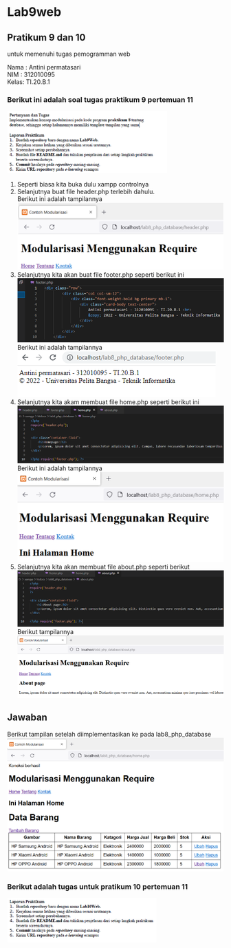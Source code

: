 # Lab9web
## Pratikum 9 dan 10
untuk memenuhi tugas pemogramman web

Nama : Antini permatasari<br>
NIM  : 312010095<br>
Kelas: TI.20.B.1<br>

### Berikut ini adalah soal tugas praktikum 9 pertemuan 11<br>
![Gambar](Gambar_pratikum9dan10/Gambar1.png)<br>

1. Seperti biasa kita buka dulu xampp controlnya<br>
2. Selanjutnya buat file header.php terlebih dahulu.<br>
Berikut ini adalah tampilannya<br>
![Gambar](Gambar_pratikum9dan10/Gambar2.png)<br>
3. Selanjutnya kita akan buat file footer.php seperti berikut ini<br>
![Gambar](Gambar_pratikum9dan10/Gambar3.png)<br>
Berikut ini adalah tampilannya<br>
![Gambar](Gambar_pratikum9dan10/Gambar4.png)<br>
4. Selanjutnya kita akam membuat file home.php seperti berikut ini<br>
![Gambar](Gambar_pratikum9dan10/Gambar5.png)<br>
Berikut ini adalah tampilannya<br>
![Gambar](Gambar_pratikum9dan10/Gambar6.png)<br>
5. Selanjutnya kita akan membuat file about.php seperti berikut<br>
![Gambar](Gambar_pratikum9dan10/Gambar7.png)<br>
Berikut tampilannya<br>
![Gambar](Gambar_pratikum9dan10/Gambar8.png)<br>

## Jawaban
Berikut tampilan setelah diimplementasikan ke pada lab8_php_database<br>
![Gambar](Gambar_pratikum9dan10/Gambar9.png)<br>

### Berikut adalah tugas untuk pratikum 10 pertemuan 11<br>
![Gambar](Gambar_pratikum9dan10/Gambar10.png)<br>




